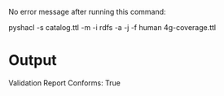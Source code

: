 No error message after running this command:

pyshacl -s catalog.ttl -m -i rdfs -a -j -f human 4g-coverage.ttl

# Output

Validation Report
Conforms: True